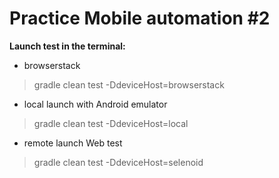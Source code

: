 # Practice **Mobile automation #2**

**Launch test in the terminal:**

* browserstack
> gradle clean test -DdeviceHost=browserstack

* local launch with Android emulator
> gradle clean test -DdeviceHost=local

* remote launch Web test 
> gradle clean test -DdeviceHost=selenoid
